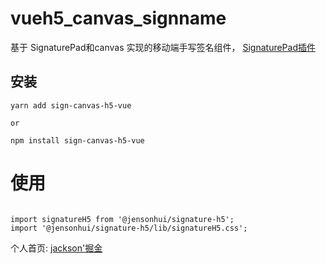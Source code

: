 # vueh5_canvas_signname

基于 SignaturePad和canvas 实现的移动端手写签名组件，
[SignaturePad插件](https://github.com/szimek/signature_pad)

## 安装 

```
yarn add sign-canvas-h5-vue

or

npm install sign-canvas-h5-vue

```

# 使用
```

import signatureH5 from '@jensonhui/signature-h5';
import '@jensonhui/signature-h5/lib/signatureH5.css';

```

个人首页: [jackson'掘金](https://juejin.cn/user/1151943917718408)
